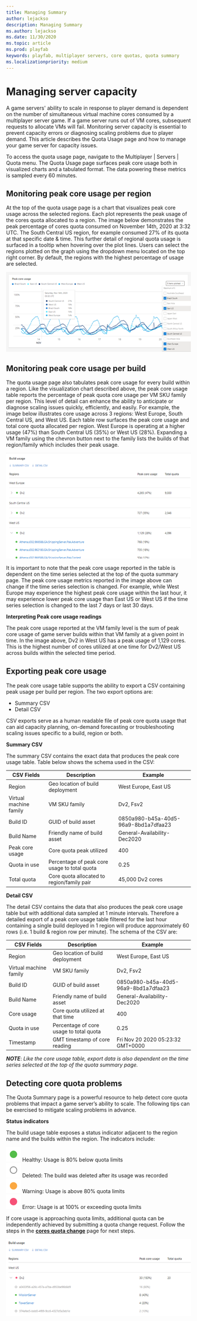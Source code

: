 ```yaml
---
title: Managing Summary
author: lejackso
description: Managing Summary
ms.author: lejackso
ms.date: 11/30/2020
ms.topic: article
ms.prod: playfab
keywords: playfab, multiplayer servers, core quotas, quota summary
ms.localizationpriority: medium
---
```


# Managing server capacity

A game servers' ability to scale in response to player demand is dependent on the number of simultaneous virtual machine cores consumed by a multiplayer server game.  If a game server runs out of VM cores, subsequent requests to allocate VMs will fail.  Monitoring server capacity is essential to prevent capacity errors or diagnosing scaling problems due to player demand.  This article describes the Quota Usage page and how to manage your game server for capacity issues.

To access the quota usage page, navigate to the Multiplayer | Servers | Quota menu.   The Quota Usage page surfaces peak core usage both in visualized charts and a tabulated format. The data powering these metrics is sampled every 60 minutes.

## Monitoring peak core usage per region

At the top of the quota usage page is a chart that visualizes peak core usage across the selected regions.  Each plot  represents the peak usage of the cores quota allocated to a region.  The image below demonstrates the peak percentage of cores quota consumed on November 14th, 2020 at 3:32 UTC.  The South Central US region, for example consumed 27% of its quota at that specific date & time.  This further detail of regional quota usage is surfaced in a tooltip when hovering over the plot lines. Users can select the regions plotted on the graph using the dropdown menu located on the top right corner. By default, the regions with the highest percentage of usage are selected.

![Quota Summary Region](media/quota-summary-peak_core_usage_region.png)

## Monitoring peak core usage per build

The quota usage page also tabulates peak core usage for every build within a region.  Like the visualization chart described above, the peak core usage table reports the percentage of peak quota core usage per VM SKU family per region.  This level of detail can enhance the ability to anticipate or diagnose scaling issues quickly, efficiently, and easily.  For example, the image below illustrates core usage across 3 regions: West Europe, South Central US, and West US.  Each table row surfaces the peak core usage and total core quota allocated per region.  West Europe is operating at a higher usage (47%) than South Central US (35%) or West US (28%).  Expanding a VM family using the chevron button next to the family lists the builds of that region/family which includes their peak usage.

![Quota Summary Build](media/quota-summary-peak_core_usage_build.png)

It is important to note that the peak core usage reported in the table is dependent on the time series selected at the top of the quota summary page.  The peak core usage metrics reported in the image above can change if the time series selection is changed.  For example, while West Europe may experience the highest peak core usage within the last hour, it may experience lower peak core usage than East US or West US if the time series selection is changed to the last 7 days or last 30 days.

**Interpreting Peak core usage readings**

The peak core usage reported at the VM family level is the sum of peak core usage of game server builds within that VM family at a given point in time.  In the image above, Dv2 in West US has a peak usage of 1,129 cores. This is the  highest number of cores utilized at one time for Dv2/West US across builds within the selected time period.  

## Exporting peak core usage

The peak core usage table supports the ability to export a CSV containing peak usage per build per region.  The two export options are:

* Summary CSV
* Detail CSV

CSV exports serve as a human readable file of peak core quota usage that can aid capacity planning, on-demand forecasting or troubleshooting scaling issues specific to a build, region or both.  

__Summary CSV__

The summary CSV contains the exact data that produces the peak core usage table.  Table below shows the schema used in the CSV:

CSV Fields | Description | Example
------------ | ------------- | -------------
Region | Geo location of build deployment | West Europe, East US
Virtual machine family | VM SKU family| Dv2, Fsv2
Build ID | GUID of build asset| 0850a980-b45a-40d5-96a9-8bd1a7dfaa23
Build Name | Friendly name of build asset | General-Availability-Dec2020
Peak core usage | Core quota peak utilized | 400
Quota in use | Percentage of peak core usage to total quota | 0.25
Total quota | Core quota allocated to region/family pair | 45,000 Dv2 cores

__Detail CSV__

The detail CSV contains the data that also produces the peak core usage table but with additional data sampled at 1 minute intervals.  Therefore a detailed export of a peak core usage table filtered for the last  hour containing a single build deployed in 1 region will produce approximately 60 rows (i.e. 1 build & region row per minute).  The schema of the CSV are:

CSV Fields | Description | Example
------------ | ------------- | -------------
Region | Geo location of build deployment | West Europe, East US
Virtual machine family | VM SKU family| Dv2, Fsv2
Build ID | GUID of build asset| 0850a980-b45a-40d5-96a9-8bd1a7dfaa23
Build Name | Friendly name of build asset | General-Availability-Dec2020
Core usage | Core quota utilized at that time | 400
Quota in use | Percentage of core usage to total quota | 0.25
Timestamp| GMT timestamp of core reading | Fri Nov 20 2020 05:23:32 GMT+0000

***NOTE***:  *Like the core usage table, export data is also dependent on the time series selected at the top of the quota summary page.*  

## Detecting core quota problems 

The Quota Summary page is a powerful resource to help detect core quota problems that impact a game server’s ability to scale.  The following tips can be exercised to mitigate scaling problems in advance.

**Status indicators**

The build usage table exposes a status indicator adjacent to the region name and the builds within the region.  The indicators include:

![Healthy](media/buildstatus_healthy.svg "Healthy") Healthy: Usage is 80% below quota limits<br>
![Deleted](media/buildstatus_deleted.svg "Deleted") Deleted: The build was deleted after its usage was recorded<br>
![Approaching](media/buildstatus_approaching-quota.svg "Approaching quota limits:") Warning: Usage is above 80% quota limits<br>
![Exceeding](media/buildstatus_at-or-exceeding-quota.svg "Exceeding quota limits") Error: Usage is at 100% or exceeding quota limits<br>

If core usage is approaching quota limits, additional quota can be independently achieved by submitting a quota change request.  Follow the steps in the [**cores quota change**](quota-changes.md) page for next steps.

![Quota Summary Build_Peak](media/quota-summary-peak_core_usage_status.png)
